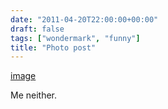 ```yaml
---
date: "2011-04-20T22:00:00+00:00"
draft: false
tags: ["wondermark", "funny"]
title: "Photo post"
---
```

[image](/img/2011-04-20-photo-post/b2f9e983ea6db670ce814a611e2c85db2dc79b3111bacd0190aa414ba0393b6e.gif)

Me neither.
